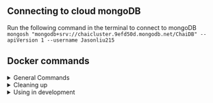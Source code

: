 ## Connecting to cloud mongoDB

Run the following command in the terminal to connect to mongoDB <br>
`mongosh "mongodb+srv://chaicluster.9efd50d.mongodb.net/ChaiDB" --apiVersion 1 --username Jasonliu215`

## Docker commands

<details><summary>General Commands</summary>
<p>

**List the services** <br>
`docker-compose ps`

**List the containers** <br>
`docker ps`

**Stop services** <br>
`docker-compose stop`
</p>
</details>

<details><summary>Cleaning up</summary>
<p>

**Delete all volumes** <br>
`docker volume rm $(docker volume ls -q)`

**Delete all images** <br>
`docker rmi $(docker images -q)`

**Stop all containers** <br>
`docker stop $(docker ps -a -q)`

**Delete all stopped containers** <br>
`docker rm $(docker ps -a -q)`

**Prune** <br>
`docker system --prune` <br>

</p>
</details>

<details><summary>Using in development</summary>
<p>

**Build images from scratch (no cache)** <br>
`docker-compose -f docker-compose-dev.yaml build --no-cache`

**Start the services** <br>
`docker-compose -f docker-compose-dev.yaml up`

**Build and start containers** <br>
`docker-compose -f docker-compose-dev.yaml up --build`

**_Connecting to mongosh DB container_** <br>
1. Run the following command to create a BASH session in the container <br>
`docker exec -it mongo-db bash`<br>
2. Run `mongosh` so that you can execute mongosh commands

- `show dbs` will show all databases
- `show collections` will show all collections
- `db.Users.insertOne({"name": "Jason Liu", "username": "Jasonliu215", "password":"trash can"})` creates default user
- `db.<collection>.find()` will show all documents within the collection
</p>
</details>


